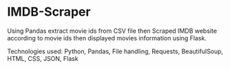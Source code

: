 # IMDB-Scraper
Using Pandas extract movie ids from CSV file then Scraped IMDB website according to movie ids then displayed movies information using Flask. 

Technologies used: Python, Pandas, File handling, Requests, BeautifulSoup, HTML, CSS, JSON, Flask
